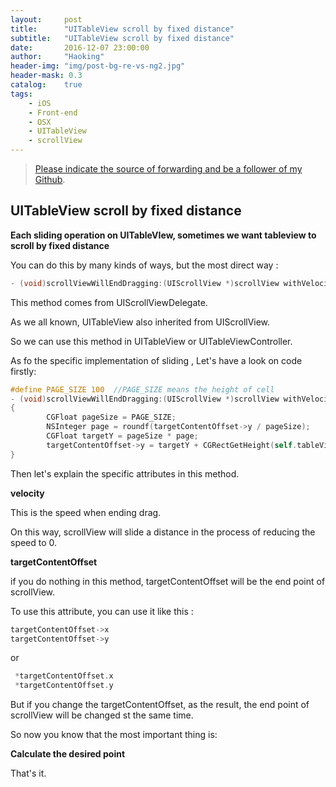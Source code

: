 ```yaml
---
layout:     post
title:      "UITableView scroll by fixed distance"
subtitle:   "UITableView scroll by fixed distance"
date:       2016-12-07 23:00:00
author:     "Haoking"
header-img: "img/post-bg-re-vs-ng2.jpg"
header-mask: 0.3
catalog:    true
tags:
    - iOS
    - Front-end
    - OSX
    - UITableView
    - scrollView
---
```


> [Please indicate the source of forwarding and be a follower of my Github](https://github.com/haoking).
>



## **UITableView scroll by fixed distance**

**Each sliding operation on UITableVIew, sometimes we want tableview to scroll by fixed distance**

You can do this by many kinds of ways, but the most direct way : 

```objective-c
- (void)scrollViewWillEndDragging:(UIScrollView *)scrollView withVelocity:(CGPoint)velocity targetContentOffset:(inout CGPoint *)targetContentOffset;
```

This method comes from UIScrollViewDelegate.

As we all known, UITableView also inherited from UIScrollView.

So we can use this method in UITableView or UITableViewController.

As fo the specific implementation of sliding , Let's have a look on code firstly:

```objective-c
#define PAGE_SIZE 100  //PAGE_SIZE means the height of cell
- (void)scrollViewWillEndDragging:(UIScrollView *)scrollView withVelocity:(CGPoint)velocity targetContentOffset:(inout CGPoint *)targetContentOffset
{
        CGFloat pageSize = PAGE_SIZE;
        NSInteger page = roundf(targetContentOffset->y / pageSize);
        CGFloat targetY = pageSize * page;
        targetContentOffset->y = targetY + CGRectGetHeight(self.tableView.bounds) / 2;
}
```

Then let's explain the specific attributes in this method.

**velocity**

This is the speed when ending drag. 

On this way, scrollView will slide a distance in the process of reducing the speed to 0.



**targetContentOffset**

if you do nothing in this method, targetContentOffset will be the end point of scrollView.

To use this attribute, you can use it like this : 

```objective-c
targetContentOffset->x
targetContentOffset->y 
```

or

```objective-c
 *targetContentOffset.x
 *targetContentOffset.y
```

But if you change the  targetContentOffset, as the result, the end point of scrollView will be changed st the same time.

So now you know that the most important thing is:

**Calculate the desired point**



That's it.


